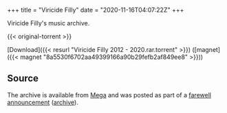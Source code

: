 +++
title = "Viricide Filly"
date = "2020-11-16T04:07:22Z"
+++

Viricide Filly's music archive.

{{< original-torrent >}}

[Download]({{< resurl "Viricide Filly 2012 - 2020.rar.torrent" >}}) ([magnet]({{< magnet "8a5530f6702aa49399166a90b29fefb2af849ee8" >}}))

## Source

The archive is available from [Mega](https://mega.nz/file/oIgxzaJZ#ViFOttDBnQN0R4Bz-OUs39kH01A33E1xA3B6o5BOECw) and was posted as part of a [farewell announcement](https://www.youtube.com/watch?v=E1IJJvTteRE) ([archive](https://archive.is/GrQBE)).
